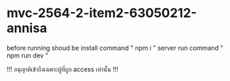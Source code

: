 # mvc-2564-2-item2-63050212-annisa
before running shoud be install command " npm i "
server run command " npm run dev "

!!! อนุญาติเข้าถึงเฉพาะผู้ที่ถูก access เท่านั้น !!!
